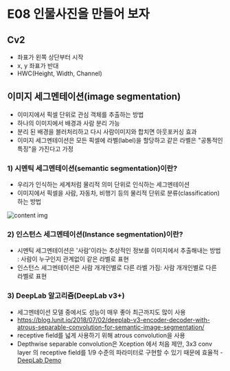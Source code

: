 

# E08 인물사진을 만들어 보자

## Cv2
- 좌표가 왼쪽 상단부터 시작
- x, y 좌표가 반대
- HWC(Height, Width, Channel)


## 이미지 세그멘테이션(image segmentation)
- 이미지에서 픽셀 단위로 관심 객체를 추출하는 방법
- 하나의 이미지에서 배경과 사람 분리 가능
- 분리 된 배경을 블러처리하고 다시 사람이미지와 합치면 아웃포커싱 효과
- 이미지 세그멘테이션은 모든 픽셀에 라벨(label)을 할당하고 같은 라벨은 "공통적인 특징"을 가진다고 가정

### 1) 시멘틱 세그멘테이션(semantic segmentation)이란?
- 우리가 인식하는 세계처럼 물리적 의미 단위로 인식하는 세그멘테이션
- 이미지에서 픽셀을 사람, 자동차, 비행기 등의 물리적 단위로 분류(classification)하는 방법

![content img](https://d3s0tskafalll9.cloudfront.net/media/images/E-14-5.max-800x600_YNvIU7P.png)


### 2) 인스턴스 세그멘테이션(Instance segmentation)이란?
- 시멘틱 세그멘테이션은 '사람'이라는 추상적인 정보를 이미지에서 추출해내는 방법 : 사람이 누구인지 관계없이 같은 라벨로 표현
- 인스턴스 세그멘테이션은 사람 개개인별로 다른 라벨 가짐: 사람 개개인별로 다른 라벨로 표현

### 3) DeepLab 알고리즘(DeepLab v3+)
- 세그멘테이션 모델 중에서도 성능이 매우 좋아 최근까지도 많이 사용
- https://blog.lunit.io/2018/07/02/deeplab-v3-encoder-decoder-with-atrous-separable-convolution-for-semantic-image-segmentation/
- receptive field를 넓게 사용하기 위해 atrous convolution을 사용
- Depthwise separable convolution은 Xception 에서 처음 제안, 3x3 conv layer 의 receptive field를 1/9 수준의 파라미터로 구현할 수 있기 때문에 효율적
	-[DeepLab Demo](https://arxiv.org/abs/1610.02357)

<!--stackedit_data:
eyJoaXN0b3J5IjpbLTYyNDU2MzEzMywzNDE4NDQwMjQsLTMxMT
Q5NzYzOSwxMjQ2MTMyMDU4LC0xNjA3MzU5NjY0LDE0ODU5OTA4
NzYsNzMwOTk4MTE2XX0=
-->